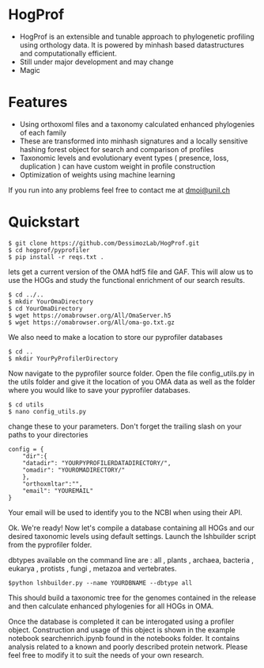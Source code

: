 # HogProf

  - HogProf is an extensible and tunable approach to phylogenetic profiling using orthology data. It is powered by minhash based datastructures and computationally efficient.
  - Still under major development and may change
  - Magic

# Features

  - Using orthoxoml files and a taxonomy calculated enhanced phylogenies of each family
  - These are transformed into minhash signatures and a locally sensitive hashing forest object for search and comparison of profiles
  - Taxonomic levels and evolutionary event types ( presence, loss, duplication ) can have custom weight in profile construction
  - Optimization of weights using machine learning

If you run into any problems feel free to contact me at [dmoi@unil.ch](dmoi@unil.ch)

# Quickstart

```
$ git clone https://github.com/DessimozLab/HogProf.git
$ cd hogprof/pyprofiler
$ pip install -r reqs.txt .
```
lets get a current version of the OMA hdf5 file and GAF. This will alow us to use the HOGs and study the functional enrichment of our search results.

```
$ cd ../..
$ mkdir YourOmaDirectory
$ cd YourOmaDirectory
$ wget https://omabrowser.org/All/OmaServer.h5
$ wget https://omabrowser.org/All/oma-go.txt.gz
```
We also need to make a location to store our pyprofiler databases

```
$ cd ..
$ mkdir YourPyProfilerDirectory
```
Now navigate to the pyprofiler source folder. Open the file config_utils.py in the utils folder and give it the location of you OMA data as well as the folder where you would like to save your pyprofiler databases.

```
$ cd utils
$ nano config_utils.py
```

change these to your parameters. Don't forget the trailing slash on your paths to your directories
```
config = {
    "dir":{
    "datadir": "YOURPYPROFILERDATADIRECTORY/",
    "omadir": "YOUROMADIRECTORY/"
    },
    "orthoxmltar":"",
    "email": "YOUREMAIL"
}
```
Your email will be used to identify you to the NCBI when using their API.

Ok. We're ready! Now let's compile a database containing all HOGs and our desired taxonomic levels using default settings. Launch the lshbuilder script from the pyprofiler folder.

dbtypes available on the command line are : all , plants , archaea, bacteria , eukarya , protists , fungi , metazoa and vertebrates.

```
$python lshbuilder.py --name YOURDBNAME --dbtype all                     
```

This should build a taxonomic tree for the genomes contained in the release and then calculate enhanced phylogenies for all HOGs in OMA.

Once the database is completed it can be interogated using a profiler object. Construction and usage of this object is shown in the example notebook searchenrich.ipynb found in the notebooks folder. It contains analysis related to a known and poorly described protein network. Please feel free to modify it to suit the needs of your own research.
